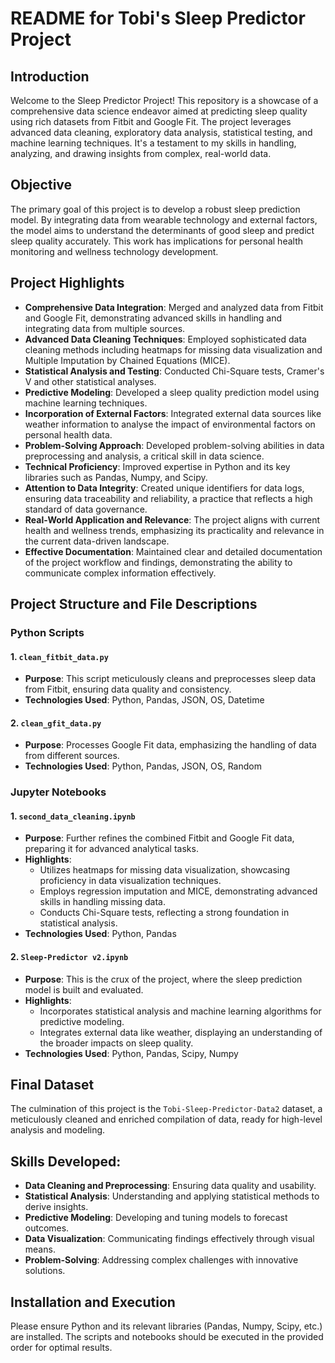 # README for Tobi's Sleep Predictor Project

## Introduction
Welcome to the Sleep Predictor Project! This repository is a showcase of a comprehensive data science endeavor aimed at predicting sleep quality using rich datasets from Fitbit and Google Fit. The project leverages advanced data cleaning, exploratory data analysis, statistical testing, and machine learning techniques. It's a testament to my skills in handling, analyzing, and drawing insights from complex, real-world data.

## Objective
The primary goal of this project is to develop a robust sleep prediction model. By integrating data from wearable technology and external factors, the model aims to understand the determinants of good sleep and predict sleep quality accurately. This work has implications for personal health monitoring and wellness technology development.

## Project Highlights

- **Comprehensive Data Integration**: Merged and analyzed data from Fitbit and Google Fit, demonstrating advanced skills in handling and integrating data from multiple sources.
- **Advanced Data Cleaning Techniques**: Employed sophisticated data cleaning methods including heatmaps for missing data visualization and Multiple Imputation by Chained Equations (MICE).
- **Statistical Analysis and Testing**: Conducted Chi-Square tests, Cramer's V and other statistical analyses.
- **Predictive Modeling**: Developed a sleep quality prediction model using machine learning techniques.
- **Incorporation of External Factors**: Integrated external data sources like weather information to analyse the impact of environmental factors on personal health data.
- **Problem-Solving Approach**: Developed problem-solving abilities in data preprocessing and analysis, a critical skill in data science.
- **Technical Proficiency**: Improved expertise in Python and its key libraries such as Pandas, Numpy, and Scipy.
- **Attention to Data Integrity**: Created unique identifiers for data logs, ensuring data traceability and reliability, a practice that reflects a high standard of data governance.
- **Real-World Application and Relevance**: The project aligns with current health and wellness trends, emphasizing its practicality and relevance in the current data-driven landscape.
- **Effective Documentation**: Maintained clear and detailed documentation of the project workflow and findings, demonstrating the ability to communicate complex information effectively.


## Project Structure and File Descriptions

### Python Scripts

#### 1. `clean_fitbit_data.py`
- **Purpose**: This script meticulously cleans and preprocesses sleep data from Fitbit, ensuring data quality and consistency.
- **Technologies Used**: Python, Pandas, JSON, OS, Datetime
  
#### 2. `clean_gfit_data.py`
- **Purpose**: Processes Google Fit data, emphasizing the handling of data from different sources.
- **Technologies Used**: Python, Pandas, JSON, OS, Random

### Jupyter Notebooks

#### 1. `second_data_cleaning.ipynb`
- **Purpose**: Further refines the combined Fitbit and Google Fit data, preparing it for advanced analytical tasks.
- **Highlights**:
  - Utilizes heatmaps for missing data visualization, showcasing proficiency in data visualization techniques.
  - Employs regression imputation and MICE, demonstrating advanced skills in handling missing data.
  - Conducts Chi-Square tests, reflecting a strong foundation in statistical analysis.
- **Technologies Used**: Python, Pandas

#### 2. `Sleep-Predictor v2.ipynb`
- **Purpose**: This is the crux of the project, where the sleep prediction model is built and evaluated.
- **Highlights**:
  - Incorporates statistical analysis and machine learning algorithms for predictive modeling.
  - Integrates external data like weather, displaying an understanding of the broader impacts on sleep quality.
- **Technologies Used**: Python, Pandas, Scipy, Numpy

## Final Dataset
The culmination of this project is the `Tobi-Sleep-Predictor-Data2` dataset, a meticulously cleaned and enriched compilation of data, ready for high-level analysis and modeling.

## Skills Developed:
- **Data Cleaning and Preprocessing**: Ensuring data quality and usability.
- **Statistical Analysis**: Understanding and applying statistical methods to derive insights.
- **Predictive Modeling**: Developing and tuning models to forecast outcomes.
- **Data Visualization**: Communicating findings effectively through visual means.
- **Problem-Solving**: Addressing complex challenges with innovative solutions.

## Installation and Execution
Please ensure Python and its relevant libraries (Pandas, Numpy, Scipy, etc.) are installed. The scripts and notebooks should be executed in the provided order for optimal results.


